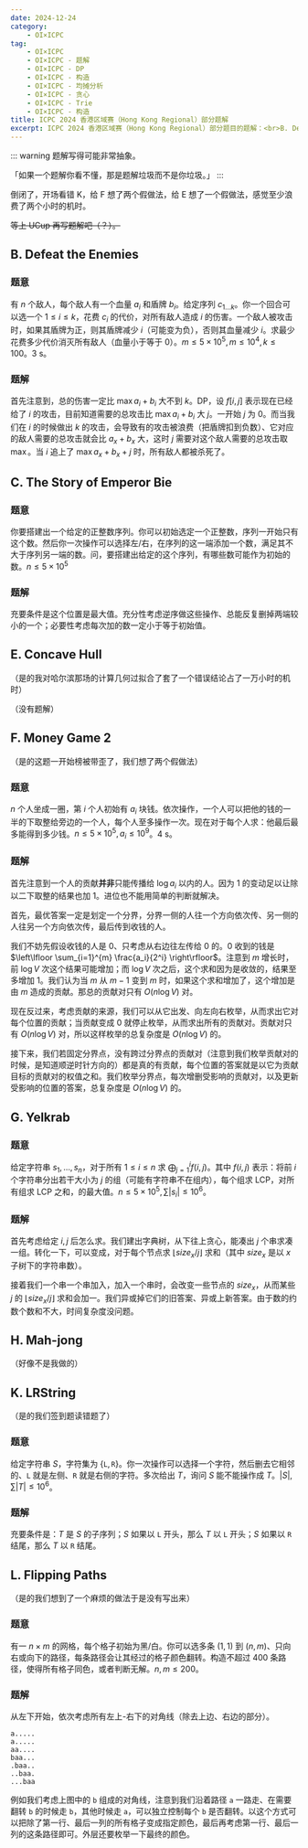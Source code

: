 ```yaml
---
date: 2024-12-24
category:
    - OI×ICPC
tag:
    - OI×ICPC
    - OI×ICPC - 题解
    - OI×ICPC - DP
    - OI×ICPC - 构造
    - OI×ICPC - 均摊分析
    - OI×ICPC - 贪心
    - OI×ICPC - Trie
    - OI×ICPC - 构造
title: ICPC 2024 香港区域赛（Hong Kong Regional）部分题解
excerpt: ICPC 2024 香港区域赛（Hong Kong Regional）部分题目的题解：<br>B. Defeat the Enemies<br>C. The Story of Emperor Bie<br>F. Money Game 2<br>G. Yelkrab<br>K. LRString<br>L. Flipping Paths
---
```


::: warning
题解写得可能非常抽象。

「如果一个题解你看不懂，那是题解垃圾而不是你垃圾。」
:::

倒闭了，开场看错 K，给 F 想了两个假做法，给 E 想了一个假做法，感觉至少浪费了两个小时的机时。

~~等上 UCup 再写题解吧（？）。~~



## B. Defeat the Enemies
### 题意
有 $n$ 个敌人，每个敌人有一个血量 $a_i$ 和盾牌 $b_i$。给定序列 $c_{1\dots k}$。你一个回合可以选一个 $1\leq i\leq k$，花费 $c_i$ 的代价，对所有敌人造成 $i$ 的伤害。一个敌人被攻击时，如果其盾牌为正，则其盾牌减少 $i$（可能变为负），否则其血量减少 $i$。求最少花费多少代价消灭所有敌人（血量小于等于 $0$）。$m\leq 5\times 10^5,m\leq 10^4, k\leq 100$。3 s。

### 题解
首先注意到，总的伤害一定比 $\max a_i+b_i$ 大不到 $k$。DP，设 $f[i,j]$ 表示现在已经给了 $i$ 的攻击，目前知道需要的总攻击比 $\max a_i+b_i$ 大 $j$。一开始 $j$ 为 $0$。而当我们在 $i$ 的时候做出 $k$ 的攻击，会导致有的攻击被浪费（把盾牌扣到负数）、它对应的敌人需要的总攻击就会比 $a_x+b_x$ 大，这时 $j$ 需要对这个敌人需要的总攻击取 $\max$。当 $i$ 追上了 $\max a_x+b_x+j$ 时，所有敌人都被杀死了。

## C. The Story of Emperor Bie
### 题意
你要搭建出一个给定的正整数序列。你可以初始选定一个正整数，序列一开始只有这个数。然后你一次操作可以选择左/右，在序列的这一端添加一个数，满足其不大于序列另一端的数。问，要搭建出给定的这个序列，有哪些数可能作为初始的数。$n\leq 5\times 10^5$

### 题解
充要条件是这个位置是最大值。充分性考虑逆序做这些操作、总能反复删掉两端较小的一个；必要性考虑每次加的数一定小于等于初始值。



## E. Concave Hull
（是的我对哈尔滨那场的计算几何过拟合了套了一个错误结论占了一万小时的机时）

（没有题解）

##  F. Money Game 2
（是的这题一开始榜被带歪了，我们想了两个假做法）

### 题意
$n$ 个人坐成一圈，第 $i$ 个人初始有 $a_i$ 块钱。依次操作，一个人可以把他的钱的一半的下取整给旁边的一个人，每个人至多操作一次。现在对于每个人求：他最后最多能得到多少钱。$n\leq 5\times 10^5, a_i\leq 10^9$。4 s。

### 题解
首先注意到一个人的贡献**并非**只能传播给 $\log a_i$ 以内的人。因为 $1$ 的变动足以让除以二下取整的结果也加 $1$。进位也不能用简单的判断就解决。

首先，最优答案一定是划定一个分界，分界一侧的人往一个方向依次传、另一侧的人往另一个方向依次传，最后传到收钱的人。

我们不妨先假设收钱的人是 $0$、只考虑从右边往左传给 $0$ 的。$0$ 收到的钱是 $\left\lfloor \sum_{i=1}^{m} \frac{a_i}{2^i} \right\rfloor$。注意到 $m$ 增长时，前 $\log V$ 次这个结果可能增加；而 $\log V$ 次之后，这个求和因为是收敛的，结果至多增加 $1$。我们认为当 $m$ 从 $m-1$ 变到 $m$ 时，如果这个求和增加了，这个增加是由 $m$ 造成的贡献。那总的贡献对只有 $O(n\log V)$ 对。

现在反过来，考虑贡献的来源，我们可以从它出发、向左向右枚举，从而求出它对每个位置的贡献；当贡献变成 $0$ 就停止枚举，从而求出所有的贡献对。贡献对只有 $O(n\log V)$ 对，所以这样枚举的总复杂度是 $O(n\log V)$ 的。

接下来，我们若固定分界点，没有跨过分界点的贡献对（注意到我们枚举贡献对的时候，是知道顺逆时针方向的）都是真的有贡献，每个位置的答案就是以它为贡献目标的贡献对的权值之和。我们枚举分界点，每次增删受影响的贡献对，以及更新受影响的位置的答案，总复杂度是 $O(n\log V)$ 的。





## G. Yelkrab
### 题意
给定字符串 $s_1, \dots, s_n$，对于所有 $1\leq i\leq n$ 求 $\bigoplus_{j=1}^i f(i,j)$。其中 $f(i,j)$ 表示：将前 $i$ 个字符串分出若干大小为 $j$ 的组（可能有字符串不在组内），每个组求 LCP，对所有组求 LCP 之和，的最大值。$n\leq 5 \times 10^5, \sum |s_i|\leq 10^6$。

### 题解

首先考虑给定 $i,j$ 后怎么求。我们建出字典树，从下往上贪心，能凑出 $j$ 个串求凑一组。转化一下，可以变成，对于每个节点求 $\lfloor \mathit{size}_x / j \rfloor$ 求和（其中 $\mathit{size}_x$ 是以 $x$ 子树下的字符串数）。

接着我们一个串一个串加入，加入一个串时，会改变一些节点的 $\mathit{size}_x$，从而某些 $j$ 的 $\lfloor \mathit{size}_x / j \rfloor$ 求和会加一。我们异或掉它们的旧答案、异或上新答案。由于数的约数个数和不大，时间复杂度没问题。


## H. Mah-jong
（好像不是我做的）


##  K. LRString
（是的我们签到题读错题了）

### 题意
给定字符串 $S$，字符集为 $\{\texttt{L},\texttt{R}\}$。你一次操作可以选择一个字符，然后删去它相邻的、`L` 就是左侧、`R` 就是右侧的字符。多次给出 $T$，询问 $S$ 能不能操作成 $T$。$|S|, \sum |T|\leq 10^6$。

### 题解
充要条件是：$T$ 是 $S$ 的子序列；$S$ 如果以 `L` 开头，那么 $T$ 以 `L` 开头；$S$ 如果以 `R` 结尾，那么 $T$ 以 `R` 结尾。

## L. Flipping Paths
（是的我们想到了一个麻烦的做法于是没有写出来）

### 题意
有一 $n\times m$ 的网格，每个格子初始为黑/白。你可以选多条 $(1,1)$ 到 $(n,m)$、只向右或向下的路径，每条路径会让其经过的格子颜色翻转。构造不超过 400 条路径，使得所有格子同色，或者判断无解。$n,m\leq 200$。

### 题解
从左下开始，依次考虑所有左上-右下的对角线（除去上边、右边的部分）。

```
a.....
a.....
aa....
baa...
.baa..
..baa.
...baa
```

例如我们考虑上图中的 `b` 组成的对角线，注意到我们沿着路径 `a` 一路走、在需要翻转 `b` 的时候走 `b`，其他时候走 `a`，可以独立控制每个 `b` 是否翻转。以这个方式可以把除了第一行、最后一列的所有格子变成指定颜色，最后再考虑第一行、最后一列的这条路径即可。外层还要枚举一下最终的颜色。


